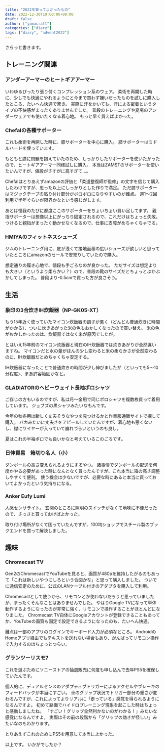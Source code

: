 ```yaml
---
title: "2022年買ってよかったもの"
date: 2022-12-30T19:00:00+09:00
draft: false
author: ["yamacraft"]
categories: ["diary"]
tags: ["diary", "advent2022"]
---
```


さらっと書きます。

## トレーニング関連

### アンダーアーマーのヒートギアアーマー

いわゆるぴったり張り付くコンプレッション系のウェア。
柔術を再開した時に、少しでも快適にやれるようにと今まで買わず嫌いだったものを試しに購入したところ、たいへん快適で驚き。
実際に汗をかいても、汗による密着というタイプの不快感がまったくありませんでした。
普段のトレーニングや夏場のアンダーウェアでも使いたくなる着心地。
もっと早く買えばよかった。

### Chefalの各種サポーター

これも柔術を再開した時に、膝サポーターを中心に購入。
膝サポーターはミドルハードを使っています。

もともと膝に問題を抱えていたのため、しっかりしたサポーターを使いたかったので、ヒートギアアーマー同様試しに購入。
本当はZAMSTのサポーターを使いたいんですが、値段がさすがに高すぎて…。

Chefalはとりあえずamazonの評価と「柔道整復師が監修」の文字を信じて購入したわけですが、思った以上にしっかりとした作りで満足。
ただ膝サポーターはマジックテープの貼り付け部分がボロボロになりやすいのが難点。
週1〜2回利用で半年ぐらいが限界かなという感じがします。

あとは怪我のたびに都度ここのサポーターをちょいちょい買い足してます。
親指サポーターは想像以上にがっちり固定されるので、これだけはちょっと失敗。
つけると親指がまったく動かせなくなるので、仕事に支障がめちゃくちゃでる。

### HMIYAのフィットネスシューズ

ジムのトレーニング用に、底が浅くて接地面積の広いシューズが欲しいと思っていたところにamazonのセールで安売りしていたので購入。

想定通りの履き心地で、値段も手ごろなのが良かった。
ただサイズは想定よりも大きい（というより柔らかい？）ので、普段の靴のサイズだとちょっとぶかぶかしてしまった。
普段より-0.5cmで買った方が良さそう。

## 生活

### 象印の3合炊きIH炊飯器（NP-GK05-XT）

もう15年近く使っていたマイコン炊飯器の調子が悪く（どんどん普通炊きに時間がかかる）、ついに炊きあがった米の色もおかしくなったので買い替え。
米の色がおかしかったのは、炊飯器ではなく米が原因でしたが。

とはいえ15年前のマイコン炊飯器と現在のIH炊飯器では炊きあがりが全然違いますね。
マイコンだと水の量がほんの少し変わると米の柔らかさが全然変わるのに、IH炊飯器だとめちゃくちゃ安定する。

IH炊飯器になったことで普通炊きの時間が少し伸びましたが（といっても5〜10分程度）、まあ許容範囲かなと。

### GLADIATORのヘビーウェイト長袖ポロシャツ

ご存じの方もいるのですが、私は月〜金用で同じポロシャツを複数枚買って着用しています。
ジョブズの黒シャツみたいなもんです。

今年の秋冬用は新しく丈夫そうなやつを見つけるかと作業服通販サイトで探して購入。
バカみたいに丈夫さをアピールしていたんですが、着心地も悪くないし、襟にワイヤーが入っていて崩れづらいというのも良し。

夏はこれの半袖ポロでも良いかなと考えているこのごろです。

### 日伸貿易　箱切り名人（小）

ダンボールの高さ変えられるようにするやつ。
諸事情でダンボールの配送を何度かやる必要があった時になんとなく買ったんですが、これ本当に箱の高さ調整しやすくて便利。
使う機会は少ないですが、必要な時にあると本当に買っておいてよかったという気持ちになる。

### Anker Eufy Lumi

人感センサライト。
玄関のところに照明のスイッチがなくて地味に不便だったので、さっさと買っておけばよかった。

取り付け場所がなくて困っていたんですが、100均ショップでスチール製のブックエンドを買って解決しました。

## 趣味

### Chromecast TV

Gen2のChromecastでYouTubeを見ると、画質が480pを維持したがるのもあって「これは新しいやつにしろという合図かな」と思って購入しました。
ついでに通信安定のために、公式のLANケーブル付きのアダプタを購入して利用。

Chromecastとして使うから、リモコンとか使わないだろうと思っていましたが、まったくそんなことはありませんでした。
やはりGoogle TVになって単体動作するようになったのが非常に強く、リモコンで操作することがほとんどになりました。
Chromecast TV自体にGoogleアカウントが登録できることもあってか、YouTubeの画質も固定で設定できるようになったのも、たいへん快適。

難点は一部のアプリのログインでキーボード入力が必須なところ。
AndroidのHomeアプリ経由でもテキストを送れない場合もあり、がんばってリモコン操作で入力するのはちょっとつらい。

### グランツーリスモ7

これを遊ぶためにソニーストアの抽選販売に何度も申し込んで去年PS5を確保していたんです。

<!-- textlint-disable prh -->
個人的に、デュアルセンスのアダプティブトリガーによるアクセルやブレーキのフィードバックが本当にすごい。
車のグリップ状況でトリガー部分の重さが変わるんですが、これによってよりリアルに「走っている」感覚を得られるようになるんですよ。
初めて路面でハイドロプレーニング現象を起こした時はちょっと感動しましたね。
「すごい！グリップ全然利かないのがわかる！」みたいな感覚になるんですよ。
実際はその前の段階から「グリップの効きが怪しい」みたいなのもわかります。
<!-- textlint-enable prh -->

とりあえずこれのためにPS5を用意して本当によかった。

以上です。
いかがでしたか？